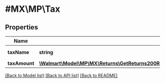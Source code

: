 # #MX\MP\Tax

## Properties

Name | Type | Description | Notes
------------ | ------------- | ------------- | -------------
**taxName** | **string** | Name of the tax | [optional]
**taxAmount** | [**\Walmart\Model\MP\MX\Returns\GetReturns200ResponseReturnOrdersInnerReturnOrderLinesInnerChargesInnerTaxInnerTaxAmount**](GetReturns200ResponseReturnOrdersInnerReturnOrderLinesInnerChargesInnerTaxInnerTaxAmount.md) |  | [optional]


[[Back to Model list]](../) [[Back to API list]](../../Api/MX/MP) [[Back to README]](../../README.md)

